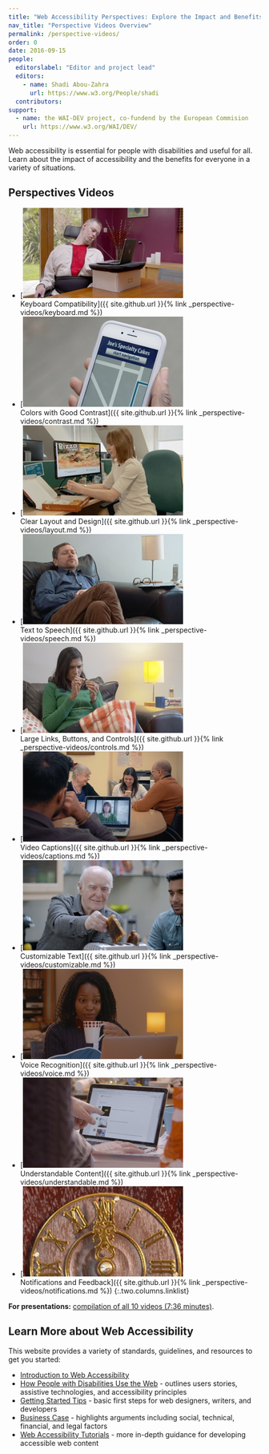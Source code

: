 ```yaml
---
title: "Web Accessibility Perspectives: Explore the Impact and Benefits for Everyone"
nav_title: "Perspective Videos Overview"
permalink: /perspective-videos/
order: 0
date: 2016-09-15
people:
  editorslabel: "Editor and project lead"
  editors:
    - name: Shadi Abou-Zahra
      url: https://www.w3.org/People/shadi
  contributors:
support:
  - name: the WAI-DEV project, co-fundend by the European Commision
    url: https://www.w3.org/WAI/DEV/
---
```


Web accessibility is essential for people with disabilities and useful for all. Learn about the impact of accessibility and the benefits for everyone in a variety of situations.

## Perspectives Videos

-   [![](img/thumbnails/keyboard.jpg)<br>Keyboard Compatibility]({{ site.github.url }}{% link _perspective-videos/keyboard.md %})
-   [![](img/thumbnails/contrast.jpg)<br>Colors with Good Contrast]({{ site.github.url }}{% link _perspective-videos/contrast.md %})
-   [![](img/thumbnails/layout.jpg)<br>Clear Layout and Design]({{ site.github.url }}{% link _perspective-videos/layout.md %})
-   [![](img/thumbnails/speech.jpg)<br>Text to Speech]({{ site.github.url }}{% link _perspective-videos/speech.md %})
-   [![](img/thumbnails/controls.jpg)<br>Large Links, Buttons, and Controls]({{ site.github.url }}{% link _perspective-videos/controls.md %})
-   [![](img/thumbnails/captions.jpg)<br>Video Captions]({{ site.github.url }}{% link _perspective-videos/captions.md %})
-   [![](img/thumbnails/customizable.jpg)<br>Customizable Text]({{ site.github.url }}{% link _perspective-videos/customizable.md %})
-   [![](img/thumbnails/voice.jpg)<br>Voice Recognition]({{ site.github.url }}{% link _perspective-videos/voice.md %})
-   [![](img/thumbnails/understandable.jpg)<br>Understandable Content]({{ site.github.url }}{% link _perspective-videos/understandable.md %})
-   [![](img/thumbnails/notifications.jpg)<br>Notifications and Feedback]({{ site.github.url }}{% link _perspective-videos/notifications.md %})
{:.two.columns.linklist}

**For presentations:** [compilation of all 10 videos (7:36
minutes)](https://www.youtube.com/watch?v=3f31oufqFSM).

## Learn More about Web Accessibility

This website provides a variety of standards, guidelines, and resources
to get you started:

-   [Introduction to Web
    Accessibility](https://www.w3.org/WAI/intro/accessibility.php)
-   [How People with Disabilities Use the
    Web](https://www.w3.org/WAI/intro/people-use-web/) - outlines users
    stories, assistive technologies, and accessibility principles
-   [Getting Started
    Tips](https://www.w3.org/WAI/gettingstarted/tips/) - basic first
    steps for web designers, writers, and developers
-   [Business Case](https://www.w3.org/WAI/bcase/) - highlights
    arguments including social, technical, financial, and legal factors
-   [Web Accessibility Tutorials](https://www.w3.org/WAI/tutorials/) -
    more in-depth guidance for developing accessible web content

